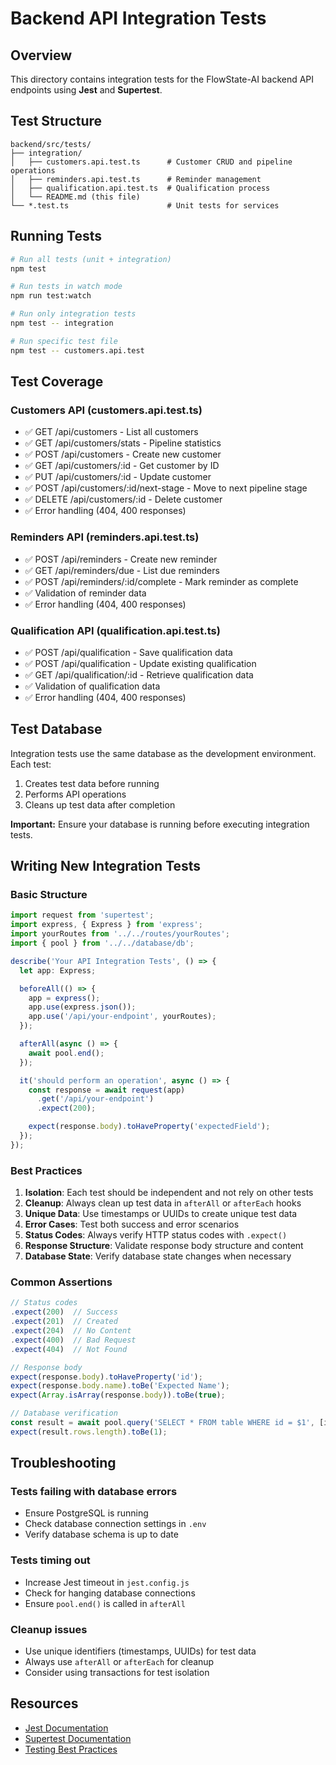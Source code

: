 # Backend API Integration Tests

## Overview

This directory contains integration tests for the FlowState-AI backend API endpoints using **Jest** and **Supertest**.

## Test Structure

```
backend/src/tests/
├── integration/
│   ├── customers.api.test.ts      # Customer CRUD and pipeline operations
│   ├── reminders.api.test.ts      # Reminder management
│   ├── qualification.api.test.ts  # Qualification process
│   └── README.md (this file)
└── *.test.ts                      # Unit tests for services
```

## Running Tests

```bash
# Run all tests (unit + integration)
npm test

# Run tests in watch mode
npm run test:watch

# Run only integration tests
npm test -- integration

# Run specific test file
npm test -- customers.api.test
```

## Test Coverage

### Customers API (customers.api.test.ts)
- ✅ GET /api/customers - List all customers
- ✅ GET /api/customers/stats - Pipeline statistics
- ✅ POST /api/customers - Create new customer
- ✅ GET /api/customers/:id - Get customer by ID
- ✅ PUT /api/customers/:id - Update customer
- ✅ POST /api/customers/:id/next-stage - Move to next pipeline stage
- ✅ DELETE /api/customers/:id - Delete customer
- ✅ Error handling (404, 400 responses)

### Reminders API (reminders.api.test.ts)
- ✅ POST /api/reminders - Create new reminder
- ✅ GET /api/reminders/due - List due reminders
- ✅ POST /api/reminders/:id/complete - Mark reminder as complete
- ✅ Validation of reminder data
- ✅ Error handling (404, 400 responses)

### Qualification API (qualification.api.test.ts)
- ✅ POST /api/qualification - Save qualification data
- ✅ POST /api/qualification - Update existing qualification
- ✅ GET /api/qualification/:id - Retrieve qualification data
- ✅ Validation of qualification data
- ✅ Error handling (404, 400 responses)

## Test Database

Integration tests use the same database as the development environment. Each test:
1. Creates test data before running
2. Performs API operations
3. Cleans up test data after completion

**Important:** Ensure your database is running before executing integration tests.

## Writing New Integration Tests

### Basic Structure

```typescript
import request from 'supertest';
import express, { Express } from 'express';
import yourRoutes from '../../routes/yourRoutes';
import { pool } from '../../database/db';

describe('Your API Integration Tests', () => {
  let app: Express;

  beforeAll(() => {
    app = express();
    app.use(express.json());
    app.use('/api/your-endpoint', yourRoutes);
  });

  afterAll(async () => {
    await pool.end();
  });

  it('should perform an operation', async () => {
    const response = await request(app)
      .get('/api/your-endpoint')
      .expect(200);

    expect(response.body).toHaveProperty('expectedField');
  });
});
```

### Best Practices

1. **Isolation**: Each test should be independent and not rely on other tests
2. **Cleanup**: Always clean up test data in `afterAll` or `afterEach` hooks
3. **Unique Data**: Use timestamps or UUIDs to create unique test data
4. **Error Cases**: Test both success and error scenarios
5. **Status Codes**: Always verify HTTP status codes with `.expect()`
6. **Response Structure**: Validate response body structure and content
7. **Database State**: Verify database state changes when necessary

### Common Assertions

```typescript
// Status codes
.expect(200)  // Success
.expect(201)  // Created
.expect(204)  // No Content
.expect(400)  // Bad Request
.expect(404)  // Not Found

// Response body
expect(response.body).toHaveProperty('id');
expect(response.body.name).toBe('Expected Name');
expect(Array.isArray(response.body)).toBe(true);

// Database verification
const result = await pool.query('SELECT * FROM table WHERE id = $1', [id]);
expect(result.rows.length).toBe(1);
```

## Troubleshooting

### Tests failing with database errors
- Ensure PostgreSQL is running
- Check database connection settings in `.env`
- Verify database schema is up to date

### Tests timing out
- Increase Jest timeout in `jest.config.js`
- Check for hanging database connections
- Ensure `pool.end()` is called in `afterAll`

### Cleanup issues
- Use unique identifiers (timestamps, UUIDs) for test data
- Always use `afterAll` or `afterEach` for cleanup
- Consider using transactions for test isolation

## Resources

- [Jest Documentation](https://jestjs.io/)
- [Supertest Documentation](https://github.com/visionmedia/supertest)
- [Testing Best Practices](https://testingjavascript.com/)
